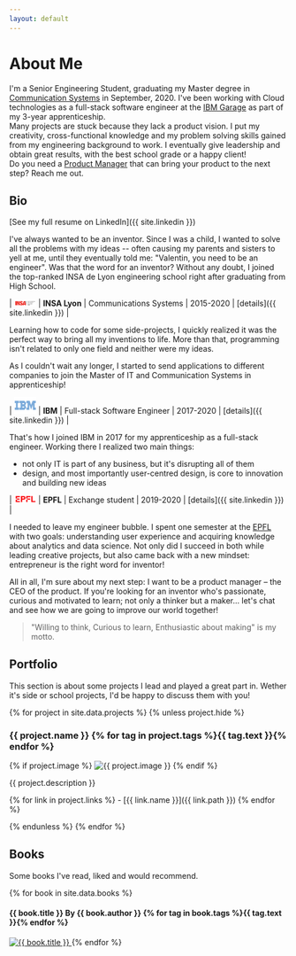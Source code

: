 ```yaml
---
layout: default
---
```


# About Me

I'm a Senior Engineering Student, graduating my Master degree in [Communication Systems](https://www.insa-lyon.fr/fr/formation/telecommunications-services-usages) in September, 2020.
I've been working with Cloud technologies as a full-stack software engineer at the [IBM Garage](https://www.ibm.com/cloud/architecture/careers) as part of my 3-year apprenticeship.    
Many projects are stuck because they lack a product vision. I put my creativity, cross-functional knowledge and my problem solving skills gained from my engineering background to work. I eventually give leadership and obtain great results, with the best school grade or a happy client!    
Do you need a [Product Manager](https://www.quora.com/Why-do-engineers-become-product-managers/answer/Fareed-Mosavat?ch=3&share=5287df25&srid=3XLCB) that can bring your product to the next step? Reach me out.

<!-- I'm looking for the Product Manager job that will put my creativity, leadership and engineering to work. -->

<!-- 
3 main qualities:
1. My Leadership. I usually have strong opinions, particularly when it comes to group project. Being able to influence the group to follow them, giving arguments, facts and demonstrating analytical abilities is important to me. In almost every group project I participate in, I tend to become the main leader.

2. My Creativity. That's where I am the most comfortable: having ideas and elaborating them to solve problems. They might be a bit crazy sometimes... But I've recently learned that even the dumbest idea might transform to a great product and that one to create something is always better than one to only have ideas. While creating, the ideas not only won't stop coming but are even more! I apply this strength on every project and on daily-basis.

3. My Engineering (+ Curiosity). This should be my main strength if you only look at my cursus... and it is actually really powerful. Thanks to that, I feel confident designing and building concrete and technical solutions to a problem. I have a wide knowledge of available technologies and how to implement them. I demonstrated this strength during my whole cursus and on a daily basis during my internship at IBM as software engineer.


3 Negative qualities/default: 
- Time Management -- If time management is your weakness, then you can say that you’re controlling it by using reminders, alarms and calendars on digital devices you have.
- Getting Stressed Around Deadlines -- While it’s reasonable to worry a bit because of an approaching deadline, getting too worked up about them can be seen as a negative. You can say that you’re battling this issue by setting reasonable deadlines instead of ambitious ones like you used to.
- Being Too Critical of Yourself -- Maybe you’ve been too critical of yourself, especially in the beginning of your professional career — generating too much negativity can definitely be seen as a weakness. But today, you choose to actively pause and celebrate your accomplishments, which helps with self-esteem

My worst idea?
"So many, but it always learn you something." : find one
They might be a bit crazy sometimes... but even the dumbest idea might turn into a great product. I've recently learned that one who creates something is always better than one who only has ideas.
 -->

## Bio
[See my full resume on LinkedIn]({{ site.linkedin }})

I've always wanted to be an inventor. Since I was a child, I wanted to solve all the problems with my ideas -- often causing my parents and sisters to yell at me, until they eventually told me: "Valentin, you need to be an engineer". Was that the word for an inventor? Without any doubt, I joined the top-ranked INSA de Lyon engineering school right after graduating from High School.

| <img src="/assets/img/logo-insa.png" alt="INSA Lyon" width="40"/> | **INSA Lyon** | Communications Systems | 2015-2020 | [details]({{ site.linkedin }}) |

Learning how to code for some side-projects, I quickly realized it was the perfect way to bring all my inventions to life. More than that, programming isn't related to only one field and neither were my ideas.

As I couldn't wait any longer, I started to send applications to different companies to join the Master of IT and Communication Systems in apprenticeship!

| <img src="/assets/img/logo-ibm.png" alt="IBM" width="40"/> | **IBM** | Full-stack Software Engineer | 2017-2020 | [details]({{ site.linkedin }}) |

That's how I joined IBM in 2017 for my apprenticeship as a full-stack engineer.
Working there I realized two main things:
- not only IT is part of any business, but it's disrupting all of them
- design, and most importantly user-centred design, is core to innovation and building new ideas

| <img src="/assets/img/logo-epfl.png" alt="EPFL" width="40"/> | **EPFL** | Exchange student | 2019-2020 | [details]({{ site.linkedin }}) |

I needed to leave my engineer bubble. I spent one semester at the [EPFL](https://www.epfl.ch/schools/ic/communication-systems-msc/) with two goals: understanding user experience and acquiring knowledge about analytics and data science. Not only did I succeed in both while leading creative projects, but also came back with a new mindset: entrepreneur is the right word for inventor!

All in all, I'm sure about my next step: I want to be a product manager – the CEO of the product. If you're looking for an inventor who's passionate, curious and motivated to learn; not only a thinker but a maker... let's chat and see how we are going to improve our world together!

> "Willing to think, Curious to learn, Enthusiastic about making" is my motto.

## Portfolio

This section is about some projects I lead and played a great part in.
Wether it's side or school projects, I'd be happy to discuss them with you!

<!-- First one is the most recent active one.
Some of them link to a more detailed README, some are just a title and a short description... There's no ground rule! -->

{% for project in site.data.projects %}
{% unless project.hide %}
### {{ project.name }} {% for tag in project.tags %}<span class="tag {{ tag.class }}">{{ tag.text }}</span>{% endfor %}

{% if project.image %}
![{{ project.image }}](/assets/img/projects/{{project.image}})
{% endif %}

{{ project.description }}

{% for link in project.links %} - [{{ link.name }}]({{ link.path }})
{% endfor %}

{% endunless %}
{% endfor %}


<!-- ## Ideas
Some project ideas I had but I haven't done (yet). 

Work in progress... Coming soon! -->

## Books
Some books I've read, liked and would recommend.

<!-- I will also try to put there with my opinion about them and a link to goodbooks.io. -->

{% for book in site.data.books %}
#### {{ book.title }} <span class="author">By {{ book.author }}</span>  {% for tag in book.tags %}<span class="tag {{ tag.class }}">{{ tag.text }}</span>{% endfor %}

<a href="{{ book.link }}" target="_blank">
<img class="book" src="/assets/img/books/{{ book.image }}" alt="{{ book.title }}" />
</a>
{% endfor %}
